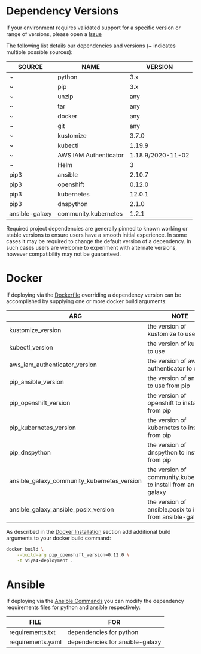# Dependency Versions

If your environment requires validated support for a specific version or range of versions, please open a [Issue](https://github.com/sassoftware/viya4-deployment/issues)

The following list details our dependencies and versions (~ indicates multiple possible sources):

SOURCE | NAME | VERSION
--- | --- | ---
~ | python | 3.x
~ | pip | 3.x
~ | unzip | any
~ | tar | any
~ | docker | any
~ | git | any
~ | kustomize | 3.7.0
~ | kubectl | 1.19.9
~ | AWS IAM Authenticator | 1.18.9/2020-11-02
~ | Helm | 3
pip3 | ansible | 2.10.7
pip3 | openshift | 0.12.0
pip3 | kubernetes | 12.0.1
pip3 | dnspython | 2.1.0
ansible-galaxy | community.kubernetes | 1.2.1

Required project dependencies are generally pinned to known working or stable versions to ensure users have a smooth initial experience. In some cases it may be required to change the default version of a dependency. In such cases users are welcome to experiment with alternate versions, however compatibility may not be guaranteed.

# Docker

If deploying via the [Dockerfile](../Dockerfile) overriding a dependency version can be accomplished by supplying one or more docker build arguments:

ARG | NOTE
--- | ---
kustomize_version | the version of kustomize to use
kubectl_version | the version of kubectl to use
aws_iam_authenticator_version | the version of aws iam authenticator to use
pip_ansible_version | the version of ansible to use from pip
pip_openshift_version | the version of openshift to install from pip
pip_kubernetes_version | the version of kubernetes to install from pip
pip_dnspython | the version of dnspython to install from pip
ansible_galaxy_community_kubernetes_version | the version of community.kubernetes to install from ansible-galaxy
ansible_galaxy_ansible_posix_version | the version of ansible.posix to install from ansible-galaxy

As described in the [Docker Installation](../README.md#docker-1) section add additional build arguments to your docker build command:

```bash
docker build \
	--build-arg pip_openshift_version=0.12.0 \
	-t viya4-deployment .
```

# Ansible

If deploying via the [Ansible Commands](../README.md#ansible-1) you can modify the dependency requirements files for python and ansible respectively:

FILE | FOR
--- | ---
requirements.txt | dependencies for python
requirements.yaml | dependencies for ansible-galaxy
